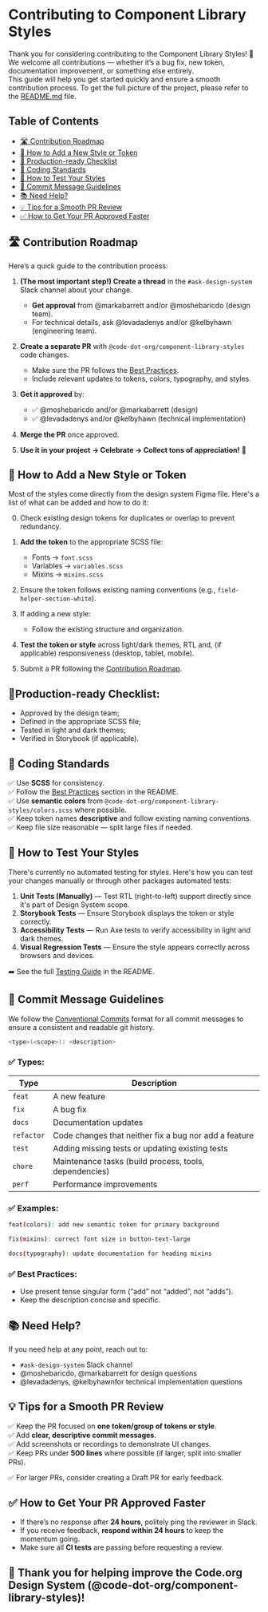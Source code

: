 # Contributing to Component Library Styles

Thank you for considering contributing to the Component Library Styles! 🎉  
We welcome all contributions — whether it’s a bug fix, new token, documentation improvement, or something else
entirely.  
This guide will help you get started quickly and ensure a smooth contribution process. To get the full picture of the
project, please refer to the [README.md](./README.md) file.

## Table of Contents

- [🛣️ Contribution Roadmap](#-contribution-roadmap)
- [🎨 How to Add a New Style or Token](#-how-to-add-a-new-style-or-token)
- [🚦 Production-ready Checklist](#production-ready-checklist)
- [🎯 Coding Standards](#-coding-standards)
- [🧪 How to Test Your Styles](#-how-to-test-your-styles)
- [🔀 Commit Message Guidelines](#-commit-message-guidelines)
- [📚 Need Help?](#-need-help)
- [💡 Tips for a Smooth PR Review](#-tips-for-a-smooth-pr-review)
- [✅ How to Get Your PR Approved Faster](#-how-to-get-your-pr-approved-faster)

## 🛣️ Contribution Roadmap

Here’s a quick guide to the contribution process:

1. **(The most important step!) Create a thread** in the `#ask-design-system` Slack channel about your change.

   - **Get approval** from @markabarrett and/or @moshebaricdo (design team).
   - For technical details, ask @levadadenys and/or @kelbyhawn (engineering team).

2. **Create a separate PR** with `@code-dot-org/component-library-styles` code changes.

   - Make sure the PR follows the [Best Practices](./README.md/#best-practices).
   - Include relevant updates to tokens, colors, typography, and styles.

3. **Get it approved** by:

   - ✅ @moshebaricdo and/or @markabarrett (design)
   - ✅ @levadadenys and/or @kelbyhawn (technical implementation)

4. **Merge the PR** once approved.

5. **Use it in your project → Celebrate → Collect tons of appreciation!** 🎉

## 🎨 How to Add a New Style or Token

Most of the styles come directly from the design system Figma file. Here's a list of what can be added
and how to do it:

0. Check existing design tokens for duplicates or overlap to prevent redundancy.

1. **Add the token** to the appropriate SCSS file:

   - Fonts → `font.scss`
   - Variables → `variables.scss`
   - Mixins → `mixins.scss`

2. Ensure the token follows existing naming conventions (e.g., `field-helper-section-white`).

3. If adding a new style:

   - Follow the existing structure and organization.

4. **Test the token or style** across light/dark themes, RTL and, (if applicable)
   responsiveness (desktop, tablet, mobile).

5. Submit a PR following the [Contribution Roadmap](#-contribution-roadmap).

## 🚦Production-ready Checklist:

- Approved by the design team;
- Defined in the appropriate SCSS file;
- Tested in light and dark themes;
- Verified in Storybook (if applicable).

## 🎯 Coding Standards

✅ Use **SCSS** for consistency.  
✅ Follow the [Best Practices](./README.md#best-practices) section in the README.  
✅ Use **semantic colors** from `@code-dot-org/component-library-styles/colors.scss` where possible.  
✅ Keep token names **descriptive** and follow existing naming conventions.  
✅ Keep file size reasonable — split large files if needed.

## 🧪 How to Test Your Styles

There's currently no automated testing for styles. Here's how you can test your changes manually or through other
packages automated tests:

1. **Unit Tests (Manually)** — Test RTL (right-to-left) support directly since it's part of Design System scope.
2. **Storybook Tests** — Ensure Storybook displays the token or style correctly.
3. **Accessibility Tests** — Run Axe tests to verify accessibility in light and dark themes.
4. **Visual Regression Tests** — Ensure the style appears correctly across browsers and devices.

➡️ See the full [Testing Guide](./README.md#testing) in the README.

## 🔀 Commit Message Guidelines

We follow the [Conventional Commits](https://www.conventionalcommits.org/en/v1.0.0/) format for all commit messages to ensure a consistent and readable git history.

```bash
<type>(<scope>): <description>
```

### ✅ Types:

| Type       | Description                                            |
| ---------- | ------------------------------------------------------ |
| `feat`     | A new feature                                          |
| `fix`      | A bug fix                                              |
| `docs`     | Documentation updates                                  |
| `refactor` | Code changes that neither fix a bug nor add a feature  |
| `test`     | Adding missing tests or updating existing tests        |
| `chore`    | Maintenance tasks (build process, tools, dependencies) |
| `perf`     | Performance improvements                               |

### ✅ Examples:

```bash
feat(colors): add new semantic token for primary background

fix(mixins): correct font size in button-text-large

docs(typography): update documentation for heading mixins
```

### ✅ Best Practices:

- Use present tense singular form (“add” not “added”, not “adds”).
- Keep the description concise and specific.

## 📚 Need Help?

If you need help at any point, reach out to:

- `#ask-design-system` Slack channel
- @moshebaricdo, @markabarrett for design questions
- @levadadenys, @kelbyhawnfor technical implementation questions

## 💡 Tips for a Smooth PR Review

✅ Keep the PR focused on **one token/group of tokens or style**.  
✅ Add **clear, descriptive commit messages**.  
✅ Add screenshots or recordings to demonstrate UI changes.  
✅ Keep PRs under **500 lines** where possible (if larger, split into smaller PRs).

✅ For larger PRs, consider creating a Draft PR for early feedback.

## ✅ How to Get Your PR Approved Faster

- If there’s no response after **24 hours**, politely ping the reviewer in Slack.
- If you receive feedback, **respond within 24 hours** to keep the momentum going.
- Make sure all **CI tests** are passing before requesting a review.

## 🙌 Thank you for helping improve the Code.org Design System (@code-dot-org/component-library-styles)!
